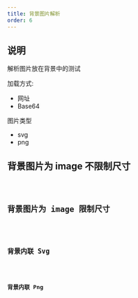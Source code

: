 ```yaml
---
title: 背景图片解析
order: 6
---
```


## 说明

解析图片放在背景中的测试

加载方式:

- 网址
- Base64

图片类型

- svg
- png

## 背景图片为 image 不限制尺寸

<code src="./demos/BackgroundImage/WithoutSize.tsx" />

## 背景图片为 image 限制尺寸

<code src="./demos/BackgroundImage/WithSize.tsx" />

## 背景内联 Svg

<code src="./demos/BackgroundImage/InlineSvg.tsx" />

## 背景内联 Png

<code src="./demos/BackgroundImage/InlinePng.tsx" />
